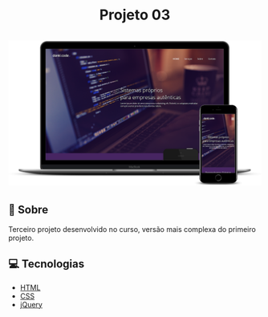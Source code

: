 <h1 align="center">
<br>
Projeto 03
<br>
<br>
  <img src=".github/screenshot-01.png" alt="screenshot" >
</h1>

## :rocket: Sobre

Terceiro projeto desenvolvido no curso, versão mais complexa do primeiro projeto.

## :computer: Tecnologias
- [HTML](https://devdocs.io/html/)
- [CSS](https://devdocs.io/css/)
- [jQuery](https://jquery.com/)